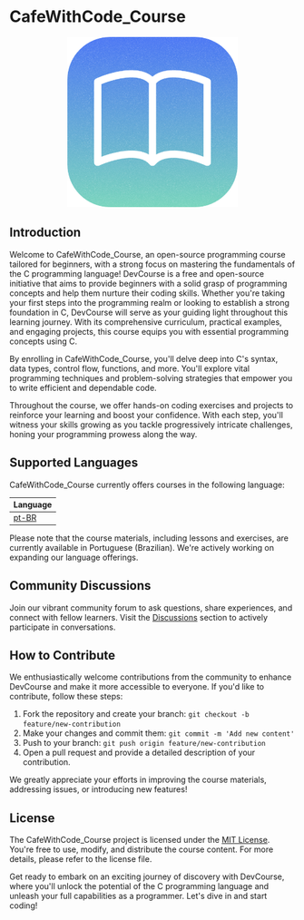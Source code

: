 # CafeWithCode_Course

<p align="center" width="100%">
    <img src="/assets/icon.png" alt="Dev's Café" width=300 height=300>
</p>

## Introduction

Welcome to CafeWithCode_Course, an open-source programming course tailored for beginners, with a strong focus on mastering the fundamentals of the C programming language! DevCourse is a free and open-source initiative that aims to provide beginners with a solid grasp of programming concepts and help them nurture their coding skills. Whether you're taking your first steps into the programming realm or looking to establish a strong foundation in C, DevCourse will serve as your guiding light throughout this learning journey. With its comprehensive curriculum, practical examples, and engaging projects, this course equips you with essential programming concepts using C.

By enrolling in CafeWithCode_Course, you'll delve deep into C's syntax, data types, control flow, functions, and more. You'll explore vital programming techniques and problem-solving strategies that empower you to write efficient and dependable code.

Throughout the course, we offer hands-on coding exercises and projects to reinforce your learning and boost your confidence. With each step, you'll witness your skills growing as you tackle progressively intricate challenges, honing your programming prowess along the way.

## Supported Languages

CafeWithCode_Course currently offers courses in the following language:

| Language |
|----------|
| [pt-BR](https://github.com/devscafecomunity/CafeWithCode_Course/tree/main/roadmap/pt/roadmap.md) |

Please note that the course materials, including lessons and exercises, are currently available in Portuguese (Brazilian). We're actively working on expanding our language offerings.

## Community Discussions

Join our vibrant community forum to ask questions, share experiences, and connect with fellow learners. Visit the [Discussions](https://github.com/orgs/devscafecomunity/discussions) section to actively participate in conversations.

## How to Contribute

We enthusiastically welcome contributions from the community to enhance DevCourse and make it more accessible to everyone. If you'd like to contribute, follow these steps:

1. Fork the repository and create your branch: `git checkout -b feature/new-contribution`
2. Make your changes and commit them: `git commit -m 'Add new content'`
3. Push to your branch: `git push origin feature/new-contribution`
4. Open a pull request and provide a detailed description of your contribution.

We greatly appreciate your efforts in improving the course materials, addressing issues, or introducing new features!

## License

The CafeWithCode_Course project is licensed under the [MIT License](https://github.com/devscafecomunity/CafeWithCode_Course/blob/main/LICENSE). You're free to use, modify, and distribute the course content. For more details, please refer to the license file.

Get ready to embark on an exciting journey of discovery with DevCourse, where you'll unlock the potential of the C programming language and unleash your full capabilities as a programmer. Let's dive in and start coding!
